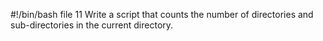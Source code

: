 #!/bin/bash
file 11 Write a script that counts the number of directories and sub-directories in the current directory.
